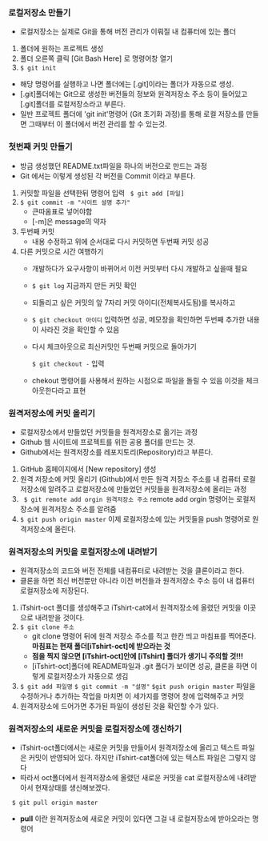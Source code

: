### 로컬저장소 만들기
- 로컬저장소는 실제로 Git을 통해 버전 관리가 이뤄질 내 컴퓨터에 있는 폴더
1. 폴더에 원하는 프로젝트 생성
2. 폴더 오른쪽 클릭 [Git Bash Here] 로 명령어창 열기
3. ```$ git init```
- 해당 명령어를 실행하고 나면 폴더에는 [.git]이라는 폴더가 자동으로 생성. 
- [.git]폴더에는 Git으로 생성한 버전들의 정보와 원격저장소 주소 등이 들어있고 [.git]폴더를 로컬저장소라고 부른다.
-  일반 프로젝트 폴더에 'git init'명령어 (Git 초기화 과정)를 통해 로컬 저장소를 만들면 그때부터 이 폴더에서 버전 관리를 할 수 있는것.
### 첫번째 커밋 만들기
- 방금 생성했던 README.txt파일을 하나의 버전으로 만드는 과정
- Git 에서는 이렇게 생성된 각 버전을 Commit 이라고 부른다.
1. 커밋할 파일을 선택한뒤 명령어 입력
	``` $ git add [파일]```
2. ```$ git commit -m "사이트 설명 추가"```
	- 큰따옴표로 넣어야함
	- [-m]은 message의 약자
3. 두번째 커밋
	- 내용 수정하고 위에 순서대로 다시 커밋하면 두번째 커밋 성공
4. 다른 커밋으로 시간 여행하기
	- 개발하다가 요구사항이 바뀌어서 이전 커밋부터 다시 개발하고 싶을때 필요
	- ```$ git log``` 지금까지 만든 커밋 확인
	- 되돌리고 싶은 커밋의 앞 7자리 커밋 아이디(전체복사도됨)를 복사하고
	-  ```$ git checkout 아이디``` 입력하면 성공, 메모장을 확인하면 두번째 추가한 내용이 사라진 것을 확인할 수 있음
	- 다시 체크아웃으로 최신커밋인 두번째 커밋으로 돌아가기
	
		``` $ git checkout - ``` 입력
	- chekout 명령어를 사용해서 원하는 시점으로 파일을 돌릴 수 있음 이것을 체크아웃한다라고 표현	


### 원격저장소에 커밋 올리기
- 로컬저장소에서 만들었던 커밋들을 원격저장소로 옮기는 과정
- Github 웹 사이트에 프로젝트를 위한 공용 폴더를 만드는 것.
- Github에서는 원격저장소를 레포지토리(Repository)라고 부른다.

1. GitHub 홈페이지에서 [New repository] 생성
2.  원격 저장소에 커밋 올리기
	(Github)에서 만든 원격 저장소 주소를 내 컴퓨터 로컬 저장소에 알려주고 로컬저장소에 만들었던 커밋들을 원격저장소에 올리는 과정
3. ``` $ git remote add orgin 원격저장소 주소```
	remote add orgin 명령어는 로컬저장소에 원격저장소 주소를 알려줌 
4. ```$ git push origin master```
	이제 로컬저장소에 있는 커밋들을 push 명령어로 원격저장소에 올린다. 

### 원격저장소의 커밋을 로컬저장소에 내려받기
- 원격저장소의 코드와 버전 전체를 내컴퓨터로 내려받는 것을 클론이라고 한다.
- 클론을 하면 최신 버전뿐만 아니라 이전 버전들과 원격저장소 주소 등이 내 컴퓨터 로컬저장소에 저장된다.
1. iTshirt-oct 폴더를 생성해주고 iTshirt-cat에서 원격저장소에 올렸던 커밋을 이곳으로 내려받을 것이다.
2. ```$ git clone 주소```
	- git clone 명령어 뒤에 원격 저장소 주소를 적고 한칸 띄고 마침표를 찍어준다. **마침표는 현재 폴더[iTshirt-oct]에 받으라는 것**
	- **점을 찍지 않으면 [iTshirt-oct]안에 [iTshirt] 폴더가 생기니 주의할 것!!!**
	- [iTshirt-oct]폴더에 README파일과 .git 폴더가 보이면 성공, 클론을 하면 이렇게 로컬저장소가 자동으로 생김
3.  ```$ git add 파일명```
	```$ git commit -m "설명"```
	```$git push origin master```
	파일을 수정하거나 추가하는 작업을 마치면 이 세가지를 명령어 창에 입력해주고 커밋
4. 원격저장소에 드어가면 추가된 파일이 생성된 것을 확인할 수가 있다.

### 원격저장소의 새로운 커밋을 로컬저장소에 갱신하기
- iTshirt-oct폴더에서는 새로운 커밋을 만들어서 원격저장소에 올리고 텍스트 파일은 커밋이 반영되어 있다. 하지만 iTshirt-cat폴더에 있는 텍스트 파일은 그렇지 않다
- 따라서 oct폴더에서 원격저장소에 올렸던 새로운 커밋을 cat 로컬저장소에 내려받아서 현재상태를 생신해보겠다.

``` $ git pull origin master``` 
- **pull** 이란 원격저장소에 새로운 커밋이 있다면 그걸 내 로컬저장소에 받아오라는 명령어
